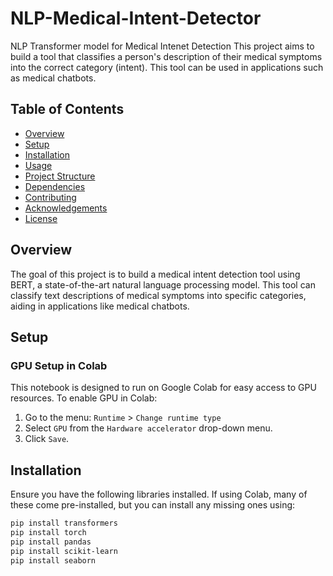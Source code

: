 # NLP-Medical-Intent-Detector
NLP Transformer model for Medical Intenet Detection
This project aims to build a tool that classifies a person's description of their medical symptoms into the correct category (intent). This tool can be used in applications such as medical chatbots.

## Table of Contents

- [Overview](#overview)
- [Setup](#setup)
- [Installation](#installation)
- [Usage](#usage)
- [Project Structure](#project-structure)
- [Dependencies](#dependencies)
- [Contributing](#contributing)
- [Acknowledgements](#acknowledgements)
- [License](#license)

## Overview

The goal of this project is to build a medical intent detection tool using BERT, a state-of-the-art natural language processing model. This tool can classify text descriptions of medical symptoms into specific categories, aiding in applications like medical chatbots.

## Setup

### GPU Setup in Colab

This notebook is designed to run on Google Colab for easy access to GPU resources. To enable GPU in Colab:

1. Go to the menu: `Runtime` > `Change runtime type`
2. Select `GPU` from the `Hardware accelerator` drop-down menu.
3. Click `Save`.

## Installation

Ensure you have the following libraries installed. If using Colab, many of these come pre-installed, but you can install any missing ones using:

```bash
pip install transformers
pip install torch
pip install pandas
pip install scikit-learn
pip install seaborn
